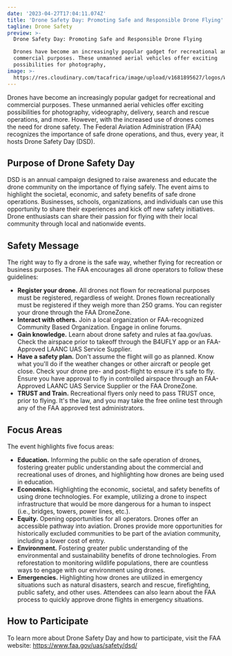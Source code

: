 ```yaml
---
date: '2023-04-27T17:04:11.074Z'
title: 'Drone Safety Day: Promoting Safe and Responsible Drone Flying'
tagline: Drone Safety
preview: >-
  Drone Safety Day: Promoting Safe and Responsible Drone Flying

  Drones have become an increasingly popular gadget for recreational and
  commercial purposes. These unmanned aerial vehicles offer exciting
  possibilities for photography,
image: >-
  https://res.cloudinary.com/tacafrica/image/upload/v1681895627/logos/WhatsApp_Image_2023-04-14_at_12.50.03_PM_dh5tha.jpg
---
```

Drones have become an increasingly popular gadget for recreational and commercial purposes. These unmanned aerial vehicles offer exciting possibilities for photography, videography, delivery, search and rescue operations, and more. However, with the increased use of drones comes the need for drone safety. The Federal Aviation Administration (FAA) recognizes the importance of safe drone operations, and thus, every year, it hosts Drone Safety Day (DSD).

## Purpose of Drone Safety Day

DSD is an annual campaign designed to raise awareness and educate the drone community on the importance of flying safely. The event aims to highlight the societal, economic, and safety benefits of safe drone operations. Businesses, schools, organizations, and individuals can use this opportunity to share their experiences and kick off new safety initiatives. Drone enthusiasts can share their passion for flying with their local community through local and nationwide events.

## Safety Message

The right way to fly a drone is the safe way, whether flying for recreation or business purposes. The FAA encourages all drone operators to follow these guidelines:

*   **Register your drone.** All drones not flown for recreational purposes must be registered, regardless of weight. Drones flown recreationally must be registered if they weigh more than 250 grams. You can register your drone through the FAA DroneZone.
*   **Interact with others.** Join a local organization or FAA-recognized Community Based Organization. Engage in online forums.
*   **Gain knowledge.** Learn about drone safety and rules at faa.gov/uas. Check the airspace prior to takeoff through the B4UFLY app or an FAA-Approved LAANC UAS Service Supplier.
*   **Have a safety plan.** Don't assume the flight will go as planned. Know what you'll do if the weather changes or other aircraft or people get close. Check your drone pre- and post-flight to ensure it's safe to fly. Ensure you have approval to fly in controlled airspace through an FAA-Approved LAANC UAS Service Supplier or the FAA DroneZone.
*   **TRUST and Train.** Recreational flyers only need to pass TRUST once, prior to flying. It's the law, and you may take the free online test through any of the FAA approved test administrators.

## Focus Areas

The event highlights five focus areas:

*   **Education.** Informing the public on the safe operation of drones, fostering greater public understanding about the commercial and recreational uses of drones, and highlighting how drones are being used in education.
*   **Economics.** Highlighting the economic, societal, and safety benefits of using drone technologies. For example, utilizing a drone to inspect infrastructure that would be more dangerous for a human to inspect (i.e., bridges, towers, power lines, etc.).
*   **Equity.** Opening opportunities for all operators. Drones offer an accessible pathway into aviation. Drones provide more opportunities for historically excluded communities to be part of the aviation community, including a lower cost of entry.
*   **Environment.** Fostering greater public understanding of the environmental and sustainability benefits of drone technologies. From reforestation to monitoring wildlife populations, there are countless ways to engage with our environment using drones.
*   **Emergencies.** Highlighting how drones are utilized in emergency situations such as natural disasters, search and rescue, firefighting, public safety, and other uses. Attendees can also learn about the FAA process to quickly approve drone flights in emergency situations.

## How to Participate

To learn more about Drone Safety Day and how to participate, visit the FAA website: <https://www.faa.gov/uas/safety/dsd/>
